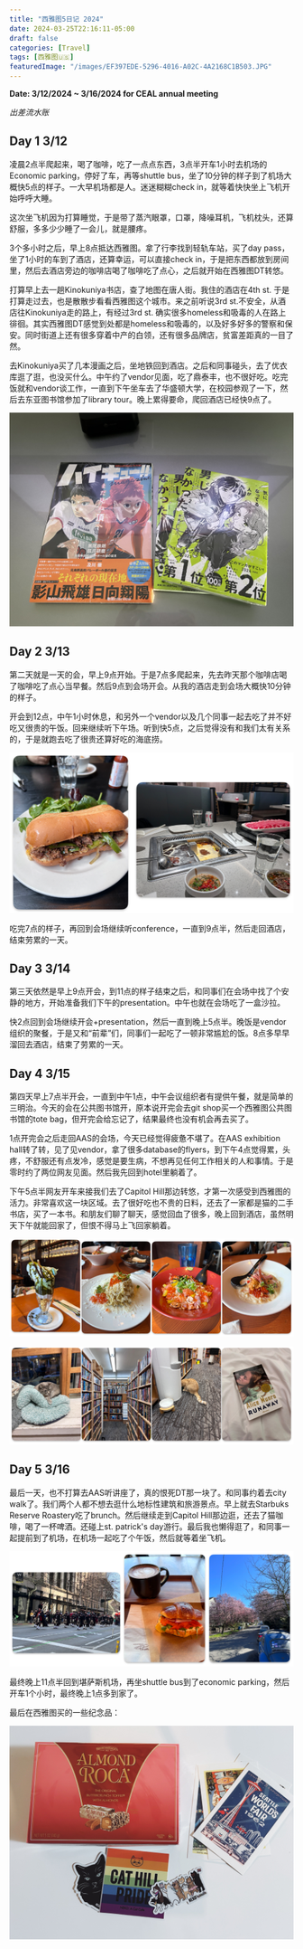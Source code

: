 ```yaml
---
title: "西雅图5日记 2024"
date: 2024-03-25T22:16:11-05:00
draft: false
categories: [Travel]
tags: [西雅图🇺🇸]
featuredImage: "/images/EF397EDE-5296-4016-A02C-4A2168C1B503.JPG"
---
```

**Date: 3/12/2024 ~ 3/16/2024 for CEAL annual meeting**

_出差流水账_
<!--more-->
## Day 1 3/12

凌晨2点半爬起来，喝了咖啡，吃了一点点东西，3点半开车1小时去机场的Economic parking，停好了车，再等shuttle bus，坐了10分钟的样子到了机场大概快5点的样子。一大早机场都是人。迷迷糊糊check in，就等着快快坐上飞机开始呼呼大睡。

这次坐飞机因为打算睡觉，于是带了蒸汽眼罩，口罩，降噪耳机，飞机枕头，还算舒服，多多少少睡了一会儿，就是腰疼。

3个多小时之后，早上8点抵达西雅图。拿了行李找到轻轨车站，买了day pass，坐了1小时的车到了酒店，还算幸运，可以直接check in，于是把东西都放到房间里，然后去酒店旁边的咖啡店喝了咖啡吃了点心，之后就开始在西雅图DT转悠。

打算早上去一趟Kinokuniya书店，查了地图在唐人街。我住的酒店在4th st. 于是打算走过去，也是散散步看看西雅图这个城市。来之前听说3rd st.不安全，从酒店往Kinokuniya走的路上，有经过3rd st. 确实很多homeless和吸毒的人在路上徘徊。其实西雅图DT感觉到处都是homeless和吸毒的，以及好多好多的警察和保安。同时街道上还有很多穿着中产的白领，还有很多品牌店，贫富差距真的一目了然。

去Kinokuniya买了几本漫画之后，坐地铁回到酒店。之后和同事碰头，去了优衣库逛了逛，也没买什么。中午约了vendor见面，吃了鼎泰丰，也不很好吃。吃完饭就和vendor谈工作，一直到下午坐车去了华盛顿大学，在校园参观了一下，然后去东亚图书馆参加了library tour。晚上累得要命，爬回酒店已经快9点了。

![images](/images/Seattle1.png)

## Day 2 3/13

第二天就是一天的会，早上9点开始。于是7点多爬起来，先去昨天那个咖啡店喝了咖啡吃了点心当早餐。然后9点到会场开会。从我的酒店走到会场大概快10分钟的样子。

开会到12点，中午1小时休息，和另外一个vendor以及几个同事一起去吃了并不好吃又很贵的午饭。回来继续听下午场。听到快5点，之后觉得没有和我们太有关系的，于是就跑去吃了很贵还算好吃的海底捞。

![images](/images/IMG_6727D58B267E-1.jpeg)

吃完7点的样子，再回到会场继续听conference，一直到9点半，然后走回酒店，结束劳累的一天。



## Day 3 3/14

第三天依然是早上9点开会，到11点的样子结束之后，和同事们在会场中找了个安静的地方，开始准备我们下午的presentation。中午也就在会场吃了一盒沙拉。

快2点回到会场继续开会+presentation，然后一直到晚上5点半。晚饭是vendor组织的聚餐，于是又和“前辈”们，同事们一起吃了一顿非常尴尬的饭。8点多早早溜回去酒店，结束了劳累的一天。

## Day 4 3/15

第四天早上7点半开会，一直到中午1点，中午会议组织者有提供午餐，就是简单的三明治。今天的会在公共图书馆开，原本说开完会去git shop买一个西雅图公共图书馆的tote bag，但开完会给忘记了，结果最终也没有机会再去买了。

1点开完会之后走回AAS的会场，今天已经觉得疲惫不堪了。在AAS exhibition hall转了转，见了见vendor，拿了很多database的flyers，到下午4点觉得累，头疼，不舒服还有点发冷，感觉是要生病，不想再见任何工作相关的人和事情。于是零时约了两位网友见面。然后我先回到hotel里躺着了。

下午5点半网友开车来接我们去了Capitol Hill那边转悠，才第一次感受到西雅图的活力。非常喜欢这一块区域。去了很好吃也不贵的日料，还去了一家都是猫的二手书店，买了一本书。和朋友们聊了聊天，感觉回血了很多，晚上回到酒店，虽然明天下午就能回家了，但恨不得马上飞回家躺着。

![images](/images/IMG_2EEAEB31DF41-1.jpeg)

![images](/images/IMG_DB340277F4B4-1.jpeg)

## Day 5 3/16

最后一天，也不打算去AAS听讲座了，真的恨死DT那一块了。和同事约着去city walk了。我们两个人都不想去逛什么地标性建筑和旅游景点。早上就去Starbuks Reserve Roastery吃了brunch。然后继续走到Capitol Hill那边逛，还去了猫咖啡，喝了一杯啤酒。还碰上st. patrick's day游行。最后我也懒得逛了，和同事一起提前到了机场，在机场一起吃了个午饭，然后就等着坐飞机。

![images](/images/IMG_F0452557580B-1.jpeg)

最终晚上11点半回到堪萨斯机场，再坐shuttle bus到了economic parking，然后开车1个小时，最终晚上1点多到家了。

最后在西雅图买的一些纪念品：

![images](/images/Seattle2.png)
